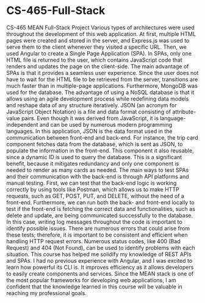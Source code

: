 # CS-465-Full-Stack
CS-465 MEAN Full-Stack Project
Various types of architectures were used throughout the development of this web application. At first, multiple HTML pages were created and stored in the server, and Express.js was used to serve them to the client whenever they visited a specific URL. Then, we used Angular to create a Single Page Application (SPA). In SPAs, only one HTML file is returned to the user, which contains JavaScript code that renders and updates the page on the client-side. The main advantage of SPAs is that it provides a seamless user experience. Since the user does not have to wait for the HTML file to be retrieved from the server, transitions are much faster than in multiple-page applications. Furthermore, MongoDB was used for the database. The advantage of using a NoSQL database is that it allows using an agile development process while redefining data models and reshape data of any structure iteratively.
JSON (an acronym for JavaScript Object Notation) is a file and data format consisting of attribute-value pairs. Even though it was derived from JavaScript, it is language-independent and can be used by numerous modern programming languages. In this application, JSON is the data format used in the communication between front-end and back-end. For instance, the trip card component fetches data from the database, which is sent as JSON, to populate the information in the front-end. This component it also reusable, since a dynamic ID is used to query the database. This is a significant benefit, because it mitigates redundancy and only one component is needed to render as many cards as needed.
The main ways to test SPAs and their communication with the back-end is through API platforms and manual testing. First, we can test that the back-end logic is working correctly by using tools like Postman, which allows us to make HTTP requests, such as GET, POST, PUT, and DELETE, without the need of a front-end. Furthermore, we can run both the back- and front-end locally to test if the front-end is fetching the correct data and functionalities, such as delete and update, are being communicated successfully to the database. In this case, writing log messages throughout the code is important to identify possible issues. There are numerous errors that could arise from these tests; therefore, it is important to be consistent and efficient when handling HTTP request errors. Numerous status codes, like 400 (Bad Request) and 404 (Not Found), can be used to identify problems with each situation.
This course has helped me solidify my knowledge of REST APIs and SPAs. I had no previous experience with Angular, and I was excited to learn how powerful its CLI is. It improves efficiency as it allows developers to easily create components and services. Since the MEAN stack is one of the most popular frameworks for developing web applications, I am confident that the knowledge learned in this course will be valuable in reaching my professional goals.
